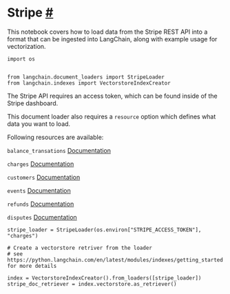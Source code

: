 


 Stripe
 [#](#stripe "Permalink to this headline")
===================================================



 This notebook covers how to load data from the Stripe REST API into a format that can be ingested into LangChain, along with example usage for vectorization.
 







```
import os


from langchain.document_loaders import StripeLoader
from langchain.indexes import VectorstoreIndexCreator

```






 The Stripe API requires an access token, which can be found inside of the Stripe dashboard.
 



 This document loader also requires a
 `resource`
 option which defines what data you want to load.
 



 Following resources are available:
 



`balance_transations`
[Documentation](https://stripe.com/docs/api/balance_transactions/list) 




`charges`
[Documentation](https://stripe.com/docs/api/charges/list) 




`customers`
[Documentation](https://stripe.com/docs/api/customers/list) 




`events`
[Documentation](https://stripe.com/docs/api/events/list) 




`refunds`
[Documentation](https://stripe.com/docs/api/refunds/list) 




`disputes`
[Documentation](https://stripe.com/docs/api/disputes/list) 








```
stripe_loader = StripeLoader(os.environ["STRIPE_ACCESS_TOKEN"], "charges")

```










```
# Create a vectorstore retriver from the loader
# see https://python.langchain.com/en/latest/modules/indexes/getting_started for more details

index = VectorstoreIndexCreator().from_loaders([stripe_loader])
stripe_doc_retriever = index.vectorstore.as_retriever()

```







